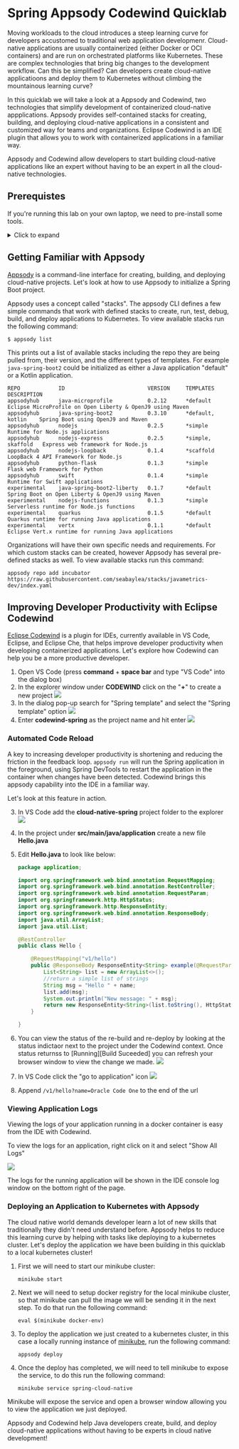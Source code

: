 # Spring Appsody Codewind Quicklab

Moving workloads to the cloud introduces a steep learning curve for developers accustomed to traditional web application developmenr. Cloud-native applications are usually containerized (either Docker or OCI containers) and are run on orchestrated platforms like Kubernetes. These are complex technologies that bring big changes to the development workflow. Can this be simplified? Can developers create cloud-native applicatioons and deploy them to Kubernetes without climbing the mountainous learning curve? 

In this quicklab we will take a look at a Appsody and Codewind, two technologies that simplify development of containerized cloud-native appplications. Appsody provides self-contained stacks for creating, building, and deploying cloud-native applications in a consistent and customized way for teams and organizations. Eclipse Codewind is an IDE plugin that allows you to work with containerized applications in a familiar way.

Appsody and Codewind allow developers to start building cloud-native applications like an expert without having to be an expert in all the cloud-native technologies. 

## Prerequistes

If you're running this lab on your own laptop, we need to pre-install some tools.

<details>
  <summary>Click to expand</summary>
  
### Configure Local System

This quicklab requires the following tools: 

1. Install Docker
2. Install minikube
3. Install Appsody
4. Install VS Code
5. 	Install VS Code codewind extension
6. Install VS Code java extension

We recommend working with the latest available version of each.

</details>

## Getting Familiar with Appsody

[Appsody](https://appsody.dev/) is a command-line interface for creating, building, and deploying cloud-native projects. Let's look at how to use Appsody to initialize a Spring Boot project. 

Appsody uses a concept called "stacks". The appsody CLI defines a few simple commands that work with defined stacks to create, run, test, debug, build, and deploy applications to Kubernetes. To view available stacks run the following command:

```
$ appsody list
```

This prints out a list of available stacks including the repo they are being pulled from, their version, and the different types of templates. For example `java-spring-boot2` could be initialized as either a Java application "default" or a Kotlin application.

```
REPO        	ID                       	VERSION  	TEMPLATES        	DESCRIPTION                                              
appsodyhub  	java-microprofile        	0.2.12   	*default         	Eclipse MicroProfile on Open Liberty & OpenJ9 using Maven
appsodyhub  	java-spring-boot2        	0.3.10   	*default, kotlin 	Spring Boot using OpenJ9 and Maven                       
appsodyhub  	nodejs                   	0.2.5    	*simple          	Runtime for Node.js applications                         
appsodyhub  	nodejs-express           	0.2.5    	*simple, skaffold	Express web framework for Node.js                        
appsodyhub  	nodejs-loopback          	0.1.4    	*scaffold        	LoopBack 4 API Framework for Node.js                     
appsodyhub  	python-flask             	0.1.3    	*simple          	Flask web Framework for Python                           
appsodyhub  	swift                    	0.1.4    	*simple          	Runtime for Swift applications                           
experimental	java-spring-boot2-liberty	0.1.7    	*default         	Spring Boot on Open Liberty & OpenJ9 using Maven         
experimental	nodejs-functions         	0.1.3    	*simple          	Serverless runtime for Node.js functions                 
experimental	quarkus                  	0.1.5    	*default         	Quarkus runtime for running Java applications            
experimental	vertx                    	0.1.1    	*default         	Eclipse Vert.x runtime for running Java applications   
```

Organizations will have their own specific needs and requirements. For which custom stacks can be created, however Appsody has several pre-defined stacks as well. To view available stacks run this command:

``` 
appsody repo add incubator https://raw.githubusercontent.com/seabaylea/stacks/javametrics-dev/index.yaml
```

## Improving Developer Productivity with Eclipse Codewind

[Eclipse Codewind](https://www.eclipse.org/codewind/) is a plugin for IDEs, currently available in VS Code, Eclipse, and Eclipse Che, that helps improve developer productivity when developing containerized applications. Let's explore how Codewind can help you be a more productive developer.

1. Open VS Code (press **command** + **space bar** and type "VS Code" into the dialog box)
2. In the explorer window under **CODEWIND** click on the "**+**" to create a new project
	![](images/codewind-explorer.png)
3. In the dialog pop-up search for "Spring template" and select the "Spring template" option	![](images/codewind-new-project.png)
4. Enter **codewind-spring** as the project name and hit enter
	![](images/codewind-new-project-part2.png)

### Automated Code Reload

A key to increasing developer productivity is shortening and reducing the friction in the feedback loop. `appsody run` will run the Spring application in the foreground, using Spring DevTools to restart the application in the container when changes have been detected. Codewind brings this appsody capability into the IDE in a familiar way.  

Let's look at this feature in action.

3. In VS Code add the **cloud-native-spring** project folder to the explorer
	![](images/add-folder.png)
4. 	In the project under **src/main/java/application** create a new file **Hello.java**
5. Edit **Hello.java** to look like below:
	
	```java
	package application;
	
	import org.springframework.web.bind.annotation.RequestMapping;
	import org.springframework.web.bind.annotation.RestController;
	import org.springframework.web.bind.annotation.RequestParam;
	import org.springframework.http.HttpStatus;
	import org.springframework.http.ResponseEntity;
	import org.springframework.web.bind.annotation.ResponseBody;
	import java.util.ArrayList;
	import java.util.List;
	
	@RestController
	public class Hello {
	
	    @RequestMapping("v1/hello")
	    public @ResponseBody ResponseEntity<String> example(@RequestParam("name") String name) {
	        List<String> list = new ArrayList<>();
	        //return a simple list of strings
	        String msg = "Hello " + name;
	        list.add(msg);
	        System.out.println("New message: " + msg);
	        return new ResponseEntity<String>(list.toString(), HttpStatus.OK);
	    }
	
	}
	```
6. You can view the status of the re-build and re-deploy by looking at the status indictaor next to the project under the Codewind context. Once status returnss to [Running][Build Suceeded] you can refresh your browser window to view the change we made. 
	![](images/project-status.png)	
1. In VS Code click the "go to application" icon	![](images/open-project.png)
2. Append `/v1/hello?name=Oracle Code One` to the end of the url

### Viewing Application Logs

Viewing the logs of your application running in a docker container is easy from the IDE with Codewind. 

To view the logs for an application, right click on it and select "Show All Logs" 

![](images/show-logs.png)

The logs for the running application will be shown in the IDE console log window on the bottom right of the page. 

### Deploying an Application to Kubernetes with Appsody 

The cloud native world demands developer learn a lot of new skills that traditionally they didn't need understand before. Appsody helps to reduce this learning curve by helping with tasks like deploying to a kubernetes cluster. Let's deploy the application we have been building in this quicklab to a local kubernetes cluster!

1. First we will need to start our minikube cluster:

	```
	minikube start
	```

1. Next we will need to setup docker registry for the local minikube cluster, so that minikube can pull the image we will be sending it in the next step. To do that run the following command:

	```
	eval $(minikube docker-env)
	```

1. To deploy the application we just created to a kubernetes cluster, in this case a locally running instance of [minikube](https://github.com/kubernetes/minikube), run the following command:

	```
	appsody deploy
	``` 

1. Once the deploy has completed, we will need to tell minikube to expose the service, to do this run the following command:

	```
	minikube service spring-cloud-native
	```

Minikube will expose the service and open a browser window allowing you to view the application we just deployed.

Appsody and Codewind help Java developers create, build, and deploy cloud-native applications without having to be experts in cloud native development!

